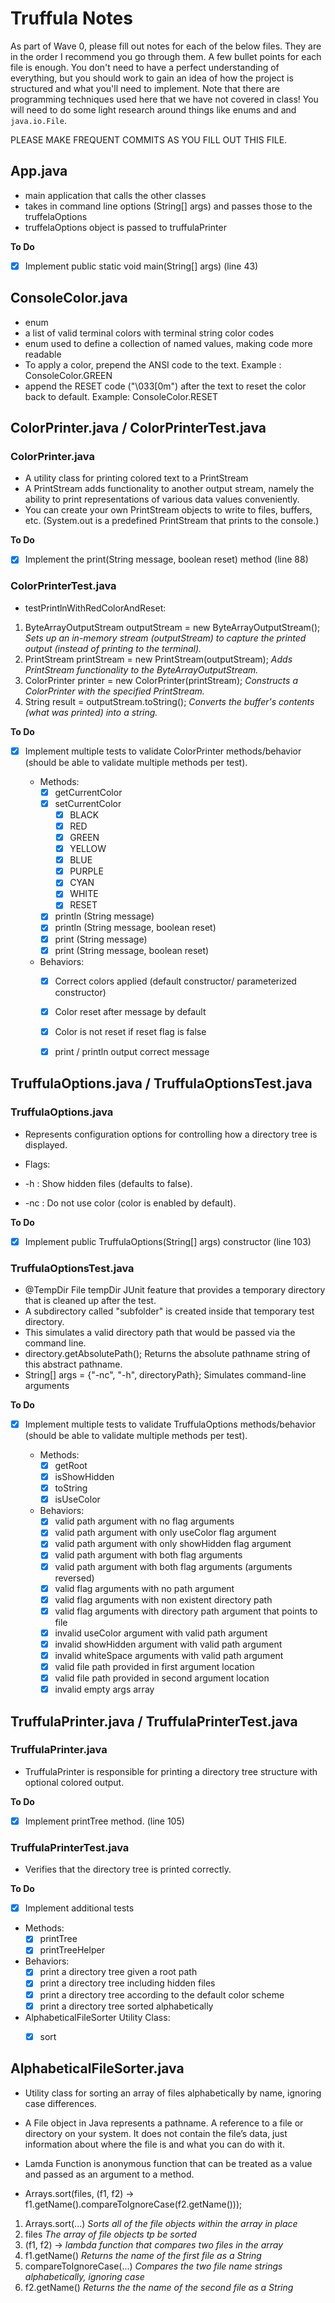 # Truffula Notes
As part of Wave 0, please fill out notes for each of the below files. They are in the order I recommend you go through them. A few bullet points for each file is enough. You don't need to have a perfect understanding of everything, but you should work to gain an idea of how the project is structured and what you'll need to implement. Note that there are programming techniques used here that we have not covered in class! You will need to do some light research around things like enums and and `java.io.File`.

PLEASE MAKE FREQUENT COMMITS AS YOU FILL OUT THIS FILE.

## App.java
- main application that calls the other classes
- takes in command line options (String[] args) and passes those to the truffelaOptions 
- truffelaOptions object is passed to truffulaPrinter

**To Do**
- [x] Implement public static void main(String[] args) (line 43)


## ConsoleColor.java
- enum
- a list of valid terminal colors with terminal string color codes
- enum used to define a collection of named values, making code more readable 
- To apply a color, prepend the ANSI code to the text. Example : ConsoleColor.GREEN
- append the RESET code ("\033[0m") after the text to reset the color back to default. Example: ConsoleColor.RESET


## ColorPrinter.java / ColorPrinterTest.java

### ColorPrinter.java
- A utility class for printing colored text to a PrintStream
- A PrintStream adds functionality to another output stream, namely the ability to print representations of various data values conveniently.
- You can create your own PrintStream objects to write to files, buffers, etc.  (System.out is a predefined PrintStream that prints to the console.)

**To Do**
 - [x] Implement the print(String message, boolean reset) method (line 88)

### ColorPrinterTest.java
- testPrintlnWithRedColorAndReset:
 1. ByteArrayOutputStream outputStream = new ByteArrayOutputStream(); *Sets up an in-memory stream (outputStream) to capture the printed output (instead of printing to the terminal).*
 2. PrintStream printStream = new PrintStream(outputStream); *Adds PrintStream functionality to the ByteArrayOutputStream.*
 3. ColorPrinter printer = new ColorPrinter(printStream); *Constructs a ColorPrinter with the specified PrintStream.*
 4. String result = outputStream.toString(); *Converts the buffer's contents (what was printed) into a string.*

**To Do**
- [x] Implement multiple tests to validate ColorPrinter methods/behavior (should be able to validate multiple methods per test).

  - Methods:
    - [x] getCurrentColor
    - [x] setCurrentColor 
      - [x] BLACK 
      - [x] RED 
      - [x] GREEN 
      - [x] YELLOW 
      - [x] BLUE 
      - [x] PURPLE 
      - [x] CYAN 
      - [x] WHITE 
      - [x] RESET
    - [x] println (String message)
    - [x] println (String message, boolean reset)
    - [x] print (String message)
    - [x] print (String message, boolean reset)

  - Behaviors: 
    - [x] Correct colors applied (default constructor/ parameterized constructor)
    - [x] Color reset after message by default
    - [x] Color is not reset if reset flag is false
    - [x] print / println output correct message


## TruffulaOptions.java / TruffulaOptionsTest.java

### TruffulaOptions.java
- Represents configuration options for controlling how a directory tree is displayed.

- Flags:
 - -h   : Show hidden files (defaults to false).
 - -nc  : Do not use color (color is enabled by default).

**To Do**
- [x] Implement public TruffulaOptions(String[] args) constructor (line 103)

### TruffulaOptionsTest.java

- @TempDir File tempDir JUnit feature that provides a temporary directory that is cleaned up after the test.
- A subdirectory called "subfolder" is created inside that temporary test directory.
- This simulates a valid directory path that would be passed via the command line.
- directory.getAbsolutePath(); Returns the absolute pathname string of this abstract pathname.
- String[] args = {"-nc", "-h", directoryPath}; Simulates command-line arguments 

**To Do**
- [x] Implement multiple tests to validate TruffulaOptions methods/behavior (should be able to validate multiple methods per test).

  - Methods:
    - [x] getRoot
    - [x] isShowHidden
    - [x] toString
    - [x] isUseColor

  - Behaviors:
    - [x] valid path argument with no flag arguments
    - [x] valid path argument with only useColor flag argument
    - [x] valid path argument with only showHidden flag argument
    - [x] valid path argument with both flag arguments
    - [x] valid path argument with both flag arguments (arguments reversed)
    - [x] valid flag arguments with no path argument
    - [x] valid flag arguments with non existent directory path
    - [x] valid flag arguments with directory path argument that points to file
    - [x] invalid useColor argument with valid path argument
    - [x] invalid showHidden argument with valid path argument 
    - [x] invalid whiteSpace arguments with valid path argument 
    - [x] valid file path provided in first argument location
    - [x] valid file path provided in second argument location
    - [x] invalid empty args array

## TruffulaPrinter.java / TruffulaPrinterTest.java

### TruffulaPrinter.java
- TruffulaPrinter is responsible for printing a directory tree structure with optional colored output.

**To Do**
- [x] Implement printTree method. (line 105)

### TruffulaPrinterTest.java
- Verifies that the directory tree is printed correctly.

**To Do**
- [x] Implement additional tests

 - Methods:
    - [x] printTree
    - [x] printTreeHelper

  - Behaviors:
    - [x] print a directory tree given a root path
    - [x] print a directory tree including hidden files
    - [x] print a directory tree according to the default color scheme
    - [x] print a directory tree sorted alphabetically
  
  - AlphabeticalFileSorter Utility Class:
    - [x] sort


## AlphabeticalFileSorter.java
- Utility class for sorting an array of files alphabetically by name, ignoring case differences.
- A File object in Java represents a pathname. A reference to a file or directory on your system. It does not contain the file’s data, just information about where the file is and what you can do with it.
- Lamda Function is anonymous function that can be treated as a value and passed as an argument to a method.

- Arrays.sort(files, (f1, f2) -> f1.getName().compareToIgnoreCase(f2.getName()));

 1. Arrays.sort(...)	*Sorts all of the file objects within the array in place*
 2. files	*The array of file objects tp be sorted*
 3. (f1, f2) -> *lambda function that compares two files in the array*
 4. f1.getName()	*Returns the name of the first file as a String*
 5. compareToIgnoreCase(...)	*Compares the two file name strings alphabetically, ignoring case*
 6. f2.getName() *Returns the the name of the second file as a String*